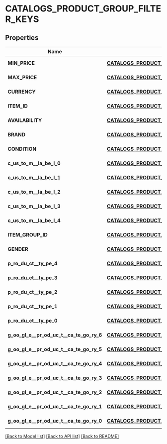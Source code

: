 # CATALOGS_PRODUCT_GROUP_FILTER_KEYS

## Properties
Name | Type | Description | Notes
------------ | ------------- | ------------- | -------------
**MIN_PRICE** | [**CATALOGS_PRODUCT_GROUP_PRICING_CRITERIA**](.md) |  | [default to null]
**MAX_PRICE** | [**CATALOGS_PRODUCT_GROUP_PRICING_CRITERIA**](.md) |  | [default to null]
**CURRENCY** | [**CATALOGS_PRODUCT_GROUP_CURRENCY_CRITERIA**](.md) |  | [default to null]
**ITEM_ID** | [**CATALOGS_PRODUCT_GROUP_CURRENCY_CRITERIA**](.md) |  | [default to null]
**AVAILABILITY** | [**CATALOGS_PRODUCT_GROUP_MULTIPLE_STRING_CRITERIA**](.md) |  | [default to null]
**BRAND** | [**CATALOGS_PRODUCT_GROUP_MULTIPLE_STRING_CRITERIA**](.md) |  | [default to null]
**CONDITION** | [**CATALOGS_PRODUCT_GROUP_MULTIPLE_STRING_CRITERIA**](.md) |  | [default to null]
**c_us_to_m__la_be_l_0** | [**CATALOGS_PRODUCT_GROUP_MULTIPLE_STRING_CRITERIA**](.md) |  | [default to null]
**c_us_to_m__la_be_l_1** | [**CATALOGS_PRODUCT_GROUP_MULTIPLE_STRING_CRITERIA**](.md) |  | [default to null]
**c_us_to_m__la_be_l_2** | [**CATALOGS_PRODUCT_GROUP_MULTIPLE_STRING_CRITERIA**](.md) |  | [default to null]
**c_us_to_m__la_be_l_3** | [**CATALOGS_PRODUCT_GROUP_MULTIPLE_STRING_CRITERIA**](.md) |  | [default to null]
**c_us_to_m__la_be_l_4** | [**CATALOGS_PRODUCT_GROUP_MULTIPLE_STRING_CRITERIA**](.md) |  | [default to null]
**ITEM_GROUP_ID** | [**CATALOGS_PRODUCT_GROUP_MULTIPLE_STRING_CRITERIA**](.md) |  | [default to null]
**GENDER** | [**CATALOGS_PRODUCT_GROUP_MULTIPLE_STRING_CRITERIA**](.md) |  | [default to null]
**p_ro_du_ct__ty_pe_4** | [**CATALOGS_PRODUCT_GROUP_MULTIPLE_STRING_LIST_CRITERIA**](.md) |  | [default to null]
**p_ro_du_ct__ty_pe_3** | [**CATALOGS_PRODUCT_GROUP_MULTIPLE_STRING_LIST_CRITERIA**](.md) |  | [default to null]
**p_ro_du_ct__ty_pe_2** | [**CATALOGS_PRODUCT_GROUP_MULTIPLE_STRING_LIST_CRITERIA**](.md) |  | [default to null]
**p_ro_du_ct__ty_pe_1** | [**CATALOGS_PRODUCT_GROUP_MULTIPLE_STRING_LIST_CRITERIA**](.md) |  | [default to null]
**p_ro_du_ct__ty_pe_0** | [**CATALOGS_PRODUCT_GROUP_MULTIPLE_STRING_LIST_CRITERIA**](.md) |  | [default to null]
**g_oo_gl_e__pr_od_uc_t__ca_te_go_ry_6** | [**CATALOGS_PRODUCT_GROUP_MULTIPLE_STRING_LIST_CRITERIA**](.md) |  | [default to null]
**g_oo_gl_e__pr_od_uc_t__ca_te_go_ry_5** | [**CATALOGS_PRODUCT_GROUP_MULTIPLE_STRING_LIST_CRITERIA**](.md) |  | [default to null]
**g_oo_gl_e__pr_od_uc_t__ca_te_go_ry_4** | [**CATALOGS_PRODUCT_GROUP_MULTIPLE_STRING_LIST_CRITERIA**](.md) |  | [default to null]
**g_oo_gl_e__pr_od_uc_t__ca_te_go_ry_3** | [**CATALOGS_PRODUCT_GROUP_MULTIPLE_STRING_LIST_CRITERIA**](.md) |  | [default to null]
**g_oo_gl_e__pr_od_uc_t__ca_te_go_ry_2** | [**CATALOGS_PRODUCT_GROUP_MULTIPLE_STRING_LIST_CRITERIA**](.md) |  | [default to null]
**g_oo_gl_e__pr_od_uc_t__ca_te_go_ry_1** | [**CATALOGS_PRODUCT_GROUP_MULTIPLE_STRING_LIST_CRITERIA**](.md) |  | [default to null]
**g_oo_gl_e__pr_od_uc_t__ca_te_go_ry_0** | [**CATALOGS_PRODUCT_GROUP_MULTIPLE_STRING_LIST_CRITERIA**](.md) |  | [default to null]

[[Back to Model list]](../README.md#documentation-for-models) [[Back to API list]](../README.md#documentation-for-api-endpoints) [[Back to README]](../README.md)


